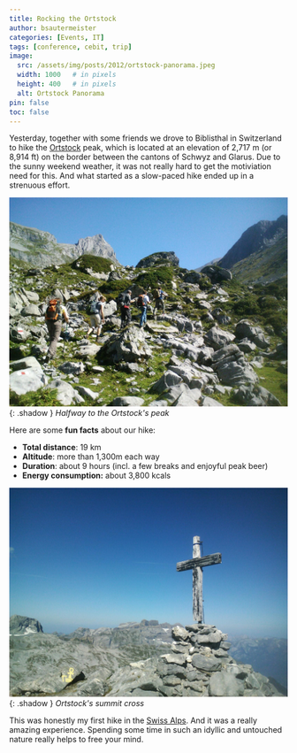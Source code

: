 ```yaml
---
title: Rocking the Ortstock
author: bsautermeister
categories: [Events, IT]
tags: [conference, cebit, trip]
image:
  src: /assets/img/posts/2012/ortstock-panorama.jpeg
  width: 1000   # in pixels
  height: 400   # in pixels
  alt: Ortstock Panorama
pin: false
toc: false
---
```


Yesterday, together with some friends we drove to Biblisthal in Switzerland to hike the
[Ortstock](https://en.wikipedia.org/wiki/Ortstock) peak, which is located at an elevation of 2,717 m (or 8,914 ft)
on the border between the cantons of Schwyz and Glarus. Due to the sunny weekend weather, it was not really hard to get the
motiviation need for this. And what started as a slow-paced hike ended up in a strenuous effort.

![Ortstock hike](/assets/img/posts/2012/ortstock-hike.jpeg){: .shadow }
_Halfway to the Ortstock's peak_

Here are some **fun facts** about our hike:
- **Total distance**: 19 km
- **Altitude**: more than 1,300m each way
- **Duration**: about 9 hours (incl. a few breaks and enjoyful peak beer)
- **Energy consumption:** about 3,800 kcals

![Ortstock summit](/assets/img/posts/2012/ortstock-summit.jpeg){: .shadow }
_Ortstock's summit cross_

This was honestly my first hike in the [Swiss Alps](https://en.wikipedia.org/wiki/Swiss_Alps).
And it was a really amazing experience. Spending some time in such an idyllic and untouched nature
really helps to free your mind.